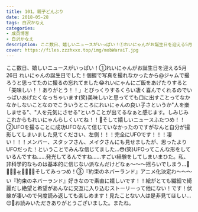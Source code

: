 ```yaml
---
title: 101。親子どんぶり
date: 2018-05-28
tags: 白沢かなえ
categories: 
- 成员博客
- 白沢かなえ
description: ここ数日、嬉しいニュースがいっぱい！①れいにゃんがお誕生日を迎える5月26日 れいにゃんの誕生日でした！個握で写真を撮れなかったから@ジャムで撮ろうと思ってたのに撮るの忘れてました😂れいにゃんにご飯をあ...
cover: https://files.zzzhxxx.top/img/mobWaraiT.jpg 
---
```


ここ数日、嬉しいニュースがいっぱい！①れいにゃんがお誕生日を迎える5月26日 れいにゃんの誕生日でした！個握で写真を撮れなかったから@ジャムで撮ろうと思ってたのに撮るの忘れてました😂れいにゃんにご飯をあげたりすると「美味しい！！ありがとう！！」とびっくりするくらい凄く喜んでくれるのでいっぱいあげたくなっちゃいます(笑)美味しいと思ってても口に出すことってなかなかしないことなのでこういうところにれいにゃんの良い子さというか"人を楽しませる"、"人を元気にさせる"ということが出てるなぁと感じます。しみじみこれからもれいにゃんらしくいてね！！🧡そして嬉しいニュースふたつめ！！②UFOを撮ることに成功UFOなんて信じていなかったのですがなんと自分が撮影してしまいました見てください、左側！！！完全にUFOです！！！凄い！！！メンバー、スタッフさん、メイクさんにも見せましたが、思ったよりUFOだった！ということでみんな信じてました…😳(笑)UFOってこんな形をしているんですね……発光してるんですね……すごい経験をしてしまいまひた。私、非科学的なものは基本的に信じない派なんだけどなぁ〜〜〜揺らいでしまう…🌃🌃🌃💫🛸💫🌃🌃🌃そしてみっつめ！③『約束のネバーランド』アニメ化決定わ〜〜〜い『約束のネバーランド』好きなので素直に嬉しいです！！絵がとても繊細で綺麗だし絶望と希望があんなに交互に入り込むストーリーって他にない！です！伏線が凄いので何度読み返しても楽しめます！見たことない人は是非見てほしい…😊🌷お読みいただきありがとうございました。またね。


